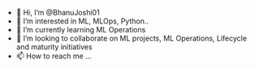 - 👋 Hi, I’m @BhanuJoshi01
- 👀 I’m interested in ML, MLOps, Python..
- 🌱 I’m currently learning ML Operations
- 💞️ I’m looking to collaborate on ML projects, ML Operations, Lifecycle and maturity initiatives
- 📫 How to reach me ...

<!---
BhanuJoshi01/BhanuJoshi01 is a ✨ special ✨ repository because its `README.md` (this file) appears on your GitHub profile.
You can click the Preview link to take a look at your changes.
--->
